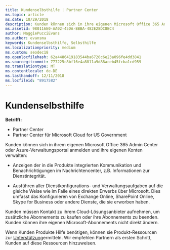 ```yaml
---
title: Kundenselbsthilfe | Partner Center
ms.topic: article
ms.date: 10/29/2018
description: Kunden können sich in ihre eigenen Microsoft Office 365 Administrationscenter oder Azure-Verwaltungsportal anmelden und ihre eigenen Konten verwalten. Kunden müssen Kontakt zu ihrem Cloud-Lösungsanbieter aufnehmen, um zusätzliche Abonnements zu kaufen oder ihre Abonnements zu beenden.
ms.assetid: 980116E0-AA02-45DA-BBBA-482E28DC8BC4
author: MaggiePucciEvans
ms.author: evansma
keywords: Kundenselbsthilfe, Selbsthilfe
ms.localizationpriority: medium
ms.custom: seodec18
ms.openlocfilehash: 62a4486419183544ba6720c6e23a096fe4dd3841
ms.sourcegitcommit: 777225c8bf16e4a8811a9d88aceb45fcba1cd959
ms.translationtype: MT
ms.contentlocale: de-DE
ms.lasthandoff: 12/11/2018
ms.locfileid: "8917582"
---
```

# <a name="customer-self-support"></a>Kundenselbsthilfe

**Betrifft:**

-  Partner Center
-  Partner Center für Microsoft Cloud for US Government


Kunden können sich in ihrem eigenen Microsoft Office 365 Admin Center oder Azure-Verwaltungsportal anmelden und ihre eigenen Konten verwalten:

-   Anzeigen der in die Produkte integrierten Kommunikation und Benachrichtigungen im Nachrichtencenter, z.B. Informationen zur Dienstintegrität.

-   Ausführen aller Dienstkonfigurations- und Verwaltungsaufgaben auf die gleiche Weise wie im Falle eines direkten Erwerbs über Microsoft. Dies umfasst das Konfigurieren von Exchange Online, SharePoint Online, Skype for Business oder andere Dienste, die sie erworben haben.

Kunden müssen Kontakt zu ihrem Cloud-Lösungsanbieter aufnehmen, um zusätzliche Abonnements zu kaufen oder ihre Abonnements zu beenden. Kunden können ihre eigenen Microsoft-Abonnements nicht direkt ändern.

Wenn Kunden Produkte Hilfe benötigen, können sie Produkt-Ressourcen zur [Unterstützung](https://partnercenter.microsoft.com/partner/support)ermitteln. Wir empfehlen Partnern als ersten Schritt, Kunden auf diese Ressourcen hinzuweisen.

 

 



